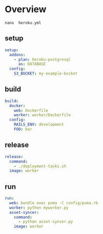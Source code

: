 # Overview
`nano  heroku.yml`

## setup
```yaml
setup:
  addons:
    - plan: heroku-postgresql
      as: DATABASE
  config:
    S3_BUCKET: my-example-bucket
```


## build
```yaml
build:
  docker:
    web: Dockerfile
    worker: worker/Dockerfile
  config:
    RAILS_ENV: development
    FOO: bar
```


## release
```yaml
release:
  command:
    - ./deployment-tasks.sh
  image: worker
```


## run
```yaml
run:
  web: bundle exec puma -C config/puma.rb
  worker: python myworker.py
  asset-syncer:
    command:
      - python asset-syncer.py
    image: worker
```
